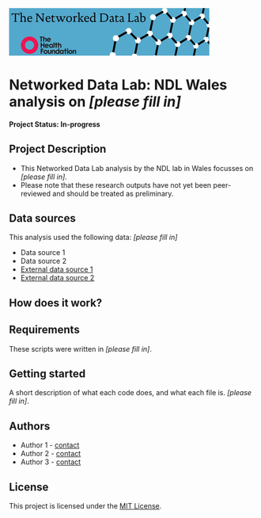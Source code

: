 <img src="ndlbanner.png" width="405" height="96">

# Networked Data Lab: NDL Wales analysis on *[please fill in]*

#### Project Status: In-progress

## Project Description

- This Networked Data Lab analysis by the NDL lab in Wales focusses on *[please fill in]*.
- Please note that these research outputs have not yet been peer-reviewed and should be treated as preliminary.

## Data sources

This analysis used the following data: *[please fill in]*

- Data source 1
- Data source 2
- [External data source 1](www.google.com)
- [External data source 2](www.google.com)

## How does it work?

## Requirements

These scripts were written in *[please fill in]*.

## Getting started

A short description of what each code does, and what each file is. *[please fill in]*.

## Authors

- Author 1 - [contact](name@domain.ac.uk)
- Author 2 - [contact](name@domain.ac.uk)
- Author 3 - [contact](name@domain.ac.uk)

## License

This project is licensed under the [MIT License](https://opensource.org/licenses/MIT).
